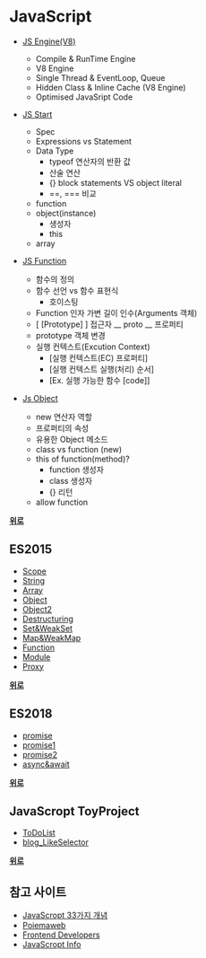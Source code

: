 # JavaScript

- [JS Engine(V8)](./Modern%20JS/JS_Engine.md)
  - Compile & RunTime Engine
  - V8 Engine
  - Single Thread & EventLoop, Queue
  - Hidden Class & Inline Cache (V8 Engine)
  - Optimised JavaSript Code

- [JS Start](./Modern%20JS/JS_start.md)
  - Spec
  - Expressions vs Statement
  - Data Type
    - typeof 연산자의 반환 값
    - 산술 연산
    - {} block statements VS object literal
    - ==, === 비교
  - function
  - object(instance)
    - 생성자
    - this
  - array

- [JS Function](./Modern%20JS/JS_Function.md)
  - 함수의 정의
  - 함수 선언 vs 함수 표현식
    - 호이스팅
  - Function 인자 가변 길이 인수(Arguments 객체)
  - [ [Prototype] ] 접근자 __ proto __ 프로퍼티
  - prototype 객체 변경
  - 실행 컨텍스트(Excution Context)
    - [실행 컨텍스트(EC) 프로퍼티]
    - [실행 컨텍스트 실행(처리) 순서]
    - [Ex. 실행 가능한 함수 [code]]

- [Js Object](./Modern%20JS/JS_Object.md)
  - new 연산자 역할
  - 프로퍼티의 속성
  - 유용한 Object 메소드
  - class vs function (new)
  - this of function(method)?
    - function 생성자
    - class 생성자
    - {} 리턴
  - allow function

**[위로](#javascript)**

## ES2015

- [Scope](./ES2015(ES6)/Scope)
- [String](./ES2015(ES6)/String)
- [Array](./ES2015(ES6)/Array)
- [Object](./ES2015(ES6)/Object)
- [Object2](./ES2015(ES6)/Object2)
- [Destructuring](./ES2015(ES6)/Destructuring)
- [Set&WeakSet](./ES2015(ES6)/Set%26WeakSet)
- [Map&WeakMap](./ES2015(ES6)/Map%WeakMap)
- [Function](./ES2015(ES6)/Function)
- [Module](./ES2015(ES6)/Module)
- [Proxy](./ES2015(ES6)/Proxy)

**[위로](#javascript)**

## ES2018

- [promise](https://github.com/JaeYeopHan/Interview_Question_for_Beginner/tree/master/JavaScript#promise)
- [promise1](./ES2018/7.%EC%BD%9C%EB%B0%B1%EA%B3%BC%20%ED%94%84%EB%A1%9C%EB%AF%B8%EC%8A%A4(Promise)%EB%B9%84%EA%B5%90.js)
- [promise2](./ES2018/8.PromiseAPI.js)
- [async&await](./ES2018/9.async%26await.js)

**[위로](#javascript)**

## JavaScropt ToyProject

- [ToDoList](https://github.com/yjkwon07/Front-End/tree/master/JS/ToDoList)
- [blog_LikeSelector](https://github.com/yjkwon07/Front-End/tree/master/blog_LikeSelector(ES6))

**[위로](#javascript)**

## 참고 사이트

- [JavaScropt 33가지 개념](https://velog.io/@jakeseo_me/series/33conceptsofjavascript)
- [Poiemaweb](https://poiemaweb.com/)
- [Frontend Developers](https://github.com/FEDevelopers)
- [JavaScropt Info](https://ko.javascript.info)